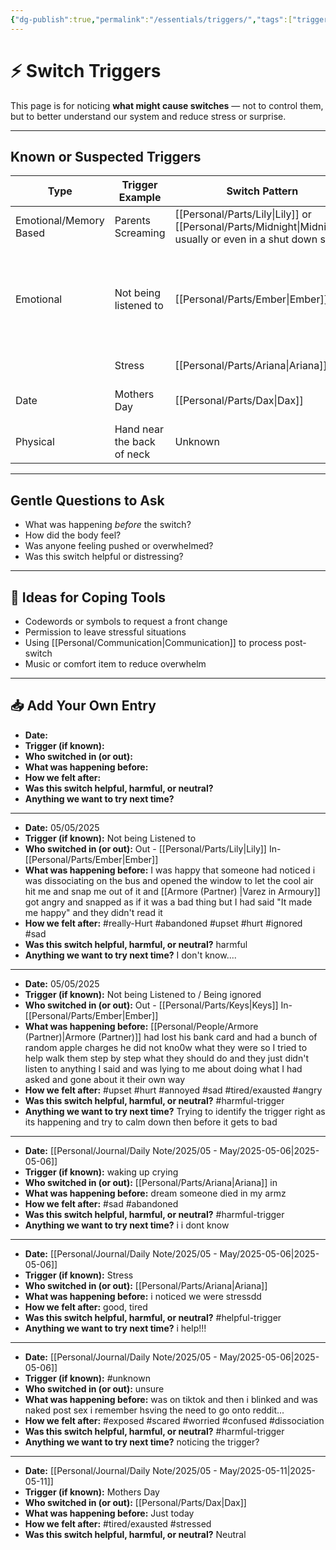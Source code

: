 ```yaml
---
{"dg-publish":true,"permalink":"/essentials/triggers/","tags":["triggered","trigger-awareness","pattern-tracking"],"noteIcon":""}
---
```


# ⚡ Switch Triggers

This page is for noticing **what might cause switches** — not to control them, but to better understand our system and reduce stress or surprise.

---

## Known or Suspected Triggers

| Type                   | Trigger Example            | Switch Pattern                                                | Notes or Coping Ideas                                                                                                 |
| ---------------------- | -------------------------- | ------------------------------------------------------------- | --------------------------------------------------------------------------------------------------------------------- |
| Emotional/Memory Based | Parents Screaming          | [[Personal/Parts/Lily\|Lily]] or [[Personal/Parts/Midnight\|Midnight]] usually or even in a shut down state | [[Essentials/Plans/Grounding Toolbox\|Grounding Toolbox]]                                                                                                 |
| Emotional              | Not being listened to      | [[Personal/Parts/Ember\|Ember]]                                                     | - Taking a deep breath<br>- Taking some time away from the trigger<br>( AKA getting Space)<br>- [[Essentials/Plans/Grounding Toolbox\|Grounding Toolbox]] |
|                        | Stress                     | [[Personal/Parts/Ariana\|Ariana]]                                                    | - Helps with it and can take care of herself                                                                          |
| Date                   | Mothers Day                | [[Personal/Parts/Dax\|Dax]]                                                       | - Partners<br>- Being Small<br>- Video Games                                                                          |
| Physical               | Hand near the back of neck | Unknown                                                       |                                                                                                                       |


---

## Gentle Questions to Ask
- What was happening *before* the switch?
- How did the body feel?
- Was anyone feeling pushed or overwhelmed?
- Was this switch helpful or distressing?

---

## 🧠 Ideas for Coping Tools
- Codewords or symbols to request a front change
- Permission to leave stressful situations
- Using [[Personal/Communication\|Communication]] to process post-switch
- Music or comfort item to reduce overwhelm

---

## 📥 Add Your Own Entry

- **Date:**  
- **Trigger (if known):**  
- **Who switched in (or out):**  
- **What was happening before:**  
- **How we felt after:**  
- **Was this switch helpful, harmful, or neutral?**  
- **Anything we want to try next time?**

---


- **Date:**  05/05/2025
- **Trigger (if known):**  Not being Listened to
- **Who switched in (or out):**  Out - [[Personal/Parts/Lily\|Lily]] In- [[Personal/Parts/Ember\|Ember]]
- **What was happening before:**  I was happy that someone had noticed i was dissociating on the bus and opened the window to let the cool air hit me and snap me out of it and [[Armore (Partner) \|Varez in Armoury]] got angry and snapped as if it was a bad thing but I had said "It made me happy" and they didn't read it
- **How we felt after:**  #really-Hurt #abandoned #upset  #hurt #ignored #sad 
- **Was this switch helpful, harmful, or neutral?**  harmful
- **Anything we want to try next time?** I don't know....
---

- **Date:**  05/05/2025
- **Trigger (if known):**  Not being Listened to / Being ignored
- **Who switched in (or out):**  Out -  [[Personal/Parts/Keys\|Keys]] In- [[Personal/Parts/Ember\|Ember]]
- **What was happening before:**  [[Personal/People/Armore (Partner)\|Armore (Partner)]] had lost his bank card and had a bunch of random apple charges he did not kno0w what they were so I tried to help walk them step by step what they should do and they just didn't listen to anything I said and was lying to me about doing what I had asked and gone about it their own way
- **How we felt after:**  #upset #hurt #annoyed #sad #tired/exausted #angry 
- **Was this switch helpful, harmful, or neutral?**  #harmful-trigger
- **Anything we want to try next time?** Trying to identify the trigger right as its happening and try to calm down then before it gets to bad 

---
- **Date:**  [[Personal/Journal/Daily Note/2025/05 - May/2025-05-06\|2025-05-06]]
- **Trigger (if known):**  waking up crying
- **Who switched in (or out):**  [[Personal/Parts/Ariana\|Ariana]] in
- **What was happening before:**  dream someone died in my armz
- **How we felt after:**  #sad #abandoned 
- **Was this switch helpful, harmful, or neutral?**  #harmful-trigger 
- **Anything we want to try next time?** i i dont know 

---
- **Date:**  [[Personal/Journal/Daily Note/2025/05 - May/2025-05-06\|2025-05-06]]
- **Trigger (if known):**  Stress
- **Who switched in (or out):**  [[Personal/Parts/Ariana\|Ariana]]
- **What was happening before:**  i noticed we were stressdd
- **How we felt after:**  good, tired
- **Was this switch helpful, harmful, or neutral?**  #helpful-trigger
- **Anything we want to try next time?** i help!!!

---

- **Date:**  [[Personal/Journal/Daily Note/2025/05 - May/2025-05-06\|2025-05-06]]
- **Trigger (if known):**  #unknown
- **Who switched in (or out):**  unsure
- **What was happening before:**  was on tiktok and then i blinked and was naked post sex i remember hsving the need to go onto reddit...
- **How we felt after:**  #exposed #scared #worried #confused #dissociation 
- **Was this switch helpful, harmful, or neutral?**  #harmful-trigger 
- **Anything we want to try next time?** noticing the trigger? 

---
- **Date:** [[Personal/Journal/Daily Note/2025/05 - May/2025-05-11\|2025-05-11]]  
- **Trigger (if known):**  Mothers Day
- **Who switched in (or out):**  [[Personal/Parts/Dax\|Dax]]
- **What was happening before:**  Just today
- **How we felt after:**  #tired/exausted  #stressed 
- **Was this switch helpful, harmful, or neutral?**  Neutral

